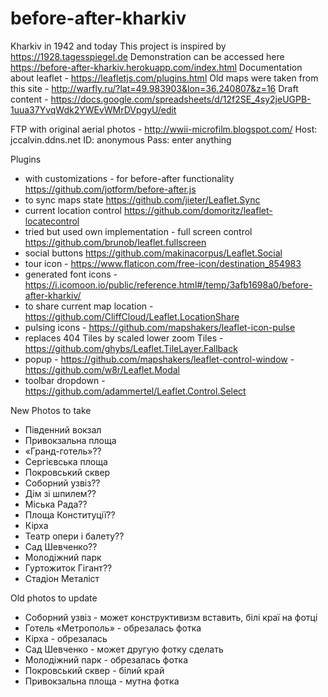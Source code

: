 # before-after-kharkiv
Kharkiv in 1942 and today
This project is inspired by https://1928.tagesspiegel.de
Demonstration can be accessed here https://before-after-kharkiv.herokuapp.com/index.html
Documentation about leaflet - https://leafletjs.com/plugins.html
Old maps were taken from this site - http://warfly.ru/?lat=49.983903&lon=36.240807&z=16
Draft content - https://docs.google.com/spreadsheets/d/12f2SE_4sy2jeUGPB-1uua37YvqWdk2YWEvWMrDVpgyU/edit

FTP with original aerial photos - http://wwii-microfilm.blogspot.com/
                                  Host: jccalvin.ddns.net
                                  ID: anonymous
                                  Pass: enter anything

Plugins
 - with customizations - for before-after functionality https://github.com/jotform/before-after.js
 - to sync maps state https://github.com/jieter/Leaflet.Sync
 - current location control https://github.com/domoritz/leaflet-locatecontrol 
 - tried but used own implementation - full screen control https://github.com/brunob/leaflet.fullscreen 
 - social buttons https://github.com/makinacorpus/Leaflet.Social
 - tour icon - https://www.flaticon.com/free-icon/destination_854983
 - generated font icons - https://i.icomoon.io/public/reference.html#/temp/3afb1698a0/before-after-kharkiv/
 - to share current map location - https://github.com/CliffCloud/Leaflet.LocationShare
 - pulsing icons - https://github.com/mapshakers/leaflet-icon-pulse
 - replaces 404 Tiles by scaled lower zoom Tiles - https://github.com/ghybs/Leaflet.TileLayer.Fallback
 - popup - https://github.com/mapshakers/leaflet-control-window
         - https://github.com/w8r/Leaflet.Modal
 - toolbar dropdown - https://github.com/adammertel/Leaflet.Control.Select

New Photos to take
 - Південний вокзал 
 - Привокзальна площа
 - «Гранд-готель»??
 - Сергієвська площа
 - Покровський сквер
 - Соборний узвіз??
 - Дім зі шпилем??
 - Міська Рада??
 - Площа Конституції??
 - Кірха
 - Театр опери і балету??
 - Сад Шевченко??
 - Молодіжний парк
 - Гуртожиток Гігант??
 - Стадіон Металіст

Old photos to update
 - Соборний узвіз - может конструктивизм вставить, білі краї на фотці
 - Готель «Метрополь» - обрезалась фотка
 - Кірха - обрезалась
 - Сад Шевченко - может другую фотку сделать
 - Молодіжний парк - обрезалась фотка
 - Покровський сквер - білий край
 - Привокзальна площа - мутна фотка
